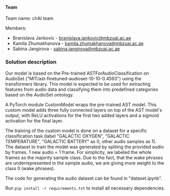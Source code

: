 #### Team

Team name: chAI team

Members:

- Branislava Jankovic - branislava.jankovic@mbzuai.ac.ae
- Kamila Zhumakhanova - kamila.zhumakhanova@mbzuai.ac.ae
- Sabina Jangirova - sabina.jangirova@mbzuai.ac.ae

### Solution description 

Our model is based on the Pre-trained ASTForAudioClassification on AudioSet ("MIT/ast-finetuned-audioset-10-10-0.4593") using the transformers library. This model is expected to be used for extracting features from audio data and classifying them into predefined categories based on the AudioSet ontology.

A PyTorch module CustomModel wraps the pre-trained AST model. This custom model adds three fully connected layers on top of the AST model's output, with ReLU activations for the first two added layers and a sigmoid activation for the final layer. 

The training of the custom model is done on a dataset for a specific classification task (label "GALACTIC OXYGEN", "GALACTIC TEMPERATURE", "GALACTIC BATTERY" as 0, other audio samples as 1). The dataset to train the model was generated by spliting the provided audio by frames. 1 new audio = 1 frame. For simplicity, we labeled the whole frames as the majority sample class. Due to the fact, that the wake phrases are underrepresented in the sample audio, we are giving more weight to the class 0 (wake phrases). 

The code for generating the audio dataset can be found in "dataset.ipynb". 

Run `pip install -r requirements.txt` to install all necessary dependencies.
